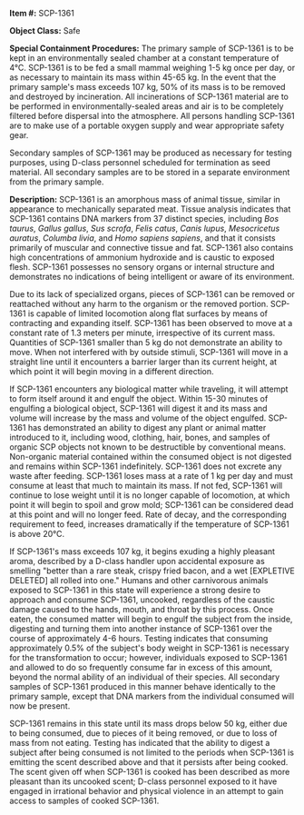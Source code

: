 **Item #:** SCP-1361

**Object Class:** Safe

**Special Containment Procedures:** The primary sample of SCP-1361 is to be kept in an environmentally sealed chamber at a constant temperature of 4°C. SCP-1361 is to be fed a small mammal weighing 1-5 kg once per day, or as necessary to maintain its mass within 45-65 kg. In the event that the primary sample's mass exceeds 107 kg, 50% of its mass is to be removed and destroyed by incineration. All incinerations of SCP-1361 material are to be performed in environmentally-sealed areas and air is to be completely filtered before dispersal into the atmosphere. All persons handling SCP-1361 are to make use of a portable oxygen supply and wear appropriate safety gear.

Secondary samples of SCP-1361 may be produced as necessary for testing purposes, using D-class personnel scheduled for termination as seed material. All secondary samples are to be stored in a separate environment from the primary sample.

**Description:** SCP-1361 is an amorphous mass of animal tissue, similar in appearance to mechanically separated meat. Tissue analysis indicates that SCP-1361 contains DNA markers from 37 distinct species, including _Bos taurus_, _Gallus gallus_, _Sus scrofa_, _Felis catus_, _Canis lupus_, _Mesocricetus auratus_, _Columba livia_, and _Homo sapiens sapiens_, and that it consists primarily of muscular and connective tissue and fat. SCP-1361 also contains high concentrations of ammonium hydroxide and is caustic to exposed flesh. SCP-1361 possesses no sensory organs or internal structure and demonstrates no indications of being intelligent or aware of its environment.

Due to its lack of specialized organs, pieces of SCP-1361 can be removed or reattached without any harm to the organism or the removed portion. SCP-1361 is capable of limited locomotion along flat surfaces by means of contracting and expanding itself. SCP-1361 has been observed to move at a constant rate of 1.3 meters per minute, irrespective of its current mass. Quantities of SCP-1361 smaller than 5 kg do not demonstrate an ability to move. When not interfered with by outside stimuli, SCP-1361 will move in a straight line until it encounters a barrier larger than its current height, at which point it will begin moving in a different direction.

If SCP-1361 encounters any biological matter while traveling, it will attempt to form itself around it and engulf the object. Within 15-30 minutes of engulfing a biological object, SCP-1361 will digest it and its mass and volume will increase by the mass and volume of the object engulfed. SCP-1361 has demonstrated an ability to digest any plant or animal matter introduced to it, including wood, clothing, hair, bones, and samples of organic SCP objects not known to be destructible by conventional means. Non-organic material contained within the consumed object is not digested and remains within SCP-1361 indefinitely. SCP-1361 does not excrete any waste after feeding. SCP-1361 loses mass at a rate of 1 kg per day and must consume at least that much to maintain its mass. If not fed, SCP-1361 will continue to lose weight until it is no longer capable of locomotion, at which point it will begin to spoil and grow mold; SCP-1361 can be considered dead at this point and will no longer feed. Rate of decay, and the corresponding requirement to feed, increases dramatically if the temperature of SCP-1361 is above 20°C.

If SCP-1361's mass exceeds 107 kg, it begins exuding a highly pleasant aroma, described by a D-class handler upon accidental exposure as smelling "better than a rare steak, crispy fried bacon, and a wet \[EXPLETIVE DELETED\] all rolled into one." Humans and other carnivorous animals exposed to SCP-1361 in this state will experience a strong desire to approach and consume SCP-1361, uncooked, regardless of the caustic damage caused to the hands, mouth, and throat by this process. Once eaten, the consumed matter will begin to engulf the subject from the inside, digesting and turning them into another instance of SCP-1361 over the course of approximately 4-6 hours. Testing indicates that consuming approximately 0.5% of the subject's body weight in SCP-1361 is necessary for the transformation to occur; however, individuals exposed to SCP-1361 and allowed to do so frequently consume far in excess of this amount, beyond the normal ability of an individual of their species. All secondary samples of SCP-1361 produced in this manner behave identically to the primary sample, except that DNA markers from the individual consumed will now be present.

SCP-1361 remains in this state until its mass drops below 50 kg, either due to being consumed, due to pieces of it being removed, or due to loss of mass from not eating. Testing has indicated that the ability to digest a subject after being consumed is not limited to the periods when SCP-1361 is emitting the scent described above and that it persists after being cooked. The scent given off when SCP-1361 is cooked has been described as more pleasant than its uncooked scent; D-class personnel exposed to it have engaged in irrational behavior and physical violence in an attempt to gain access to samples of cooked SCP-1361.